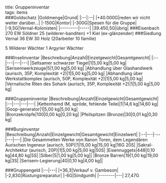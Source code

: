 title: Gruppeninventar  
tags: items  
###Goldschatz
|Goldmenge|Grund|
|:--|:--|
|+40.000G|reden wir nicht weiter darüber...|
|-150G|Kontor|
|-300G|Spesen für die Gruppe|
|-9,5G|Vernal-Kolonisten|
|---------|-----|
|39.450,5G|übrig|
###Eisenbach 270 EW
Söldner 25 (wilderer-banditen)
+1 Kiel (ex-glänzender)
###Siedlung Vernal 36 EW
30 Holz (20arbeiter 10 familie)

5 Wilderer Wächter
1 Argyrier Wächter

###Inselinventar
|Beschreibung|Anzahl|Einzelgewicht|Gesamtgewicht|
|:--|---|---|---|
|Seltsamer schwarzer Tiegel|1|5,00 kg|5,00 kg|
|Serisemwerkzeuge|5|1,00 kg|5,00 kg|
|Abhandlung über Glashandwerk (aurisch, 35P,  Komplexität +2)|1|5,00 kg|5,00 kg|
|Abhandlung über Werkstattkomplex (aurisch, 50P, Komplexität +2)|1|5,00 kg|5,00 kg|
|Vernalische Riten des Sohark (aurisch, 35P, Komplexität +2)|1|5,00 kg|5,00 kg|

###Gruppeninventar
|Beschreibung|Anzahl|Einzelgewicht|Gesamtgewicht|
|:--|---|---|---|
|Kettenhemd (M, spröde, fehlende Teile)|1|14,6 kg|14,60 kg|
|Goop-generator|1|5,00 kg|5,00 kg|				
|Bronzeknöpfe|100|0,00 kg|0,20 kg|
|Pfeilspitzen (Bronze)|30|0,01 kg|0,30 kg|

###Burginventar
|Beschreibung|Anzahl|Einzelgewicht|Gesamtgewicht|Einzelwert|
|:--|---|---|---|---|
|Die Gesammelten Werke von Ranon Toren, dem Legendären Aurischen Ingeneur (aurisch, 50P)|1|15,00 kg|15,00 kg|16G 20S|
|Sakral-Architektur (aurisch, 20P)|1|5,00 kg|5,00 kg|50S|
|Eisennuggets|448|0,10 kg|44,80 kg|5S|
|Silber|5|1,00 kg|5,00 kg||
|Bronze Barren|19|1,00 kg|19,00 kg|3S|
|Serisem-Legierung|40|0,10 kg|4,00 kg||


###Gruppengeld
|:--|---|
|+36,3|Verkauf v. Gambeson|
|-2,83G|Rüstungsreparatur|
|-6G|Sindgunth|
|--------|---|
27,47G